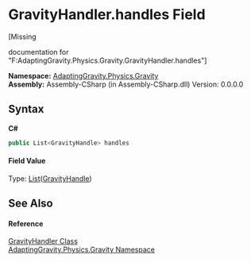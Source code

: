 # GravityHandler.handles Field
 

\[Missing <summary> documentation for "F:AdaptingGravity.Physics.Gravity.GravityHandler.handles"\]

**Namespace:**&nbsp;<a href="35451bf6-f6b5-b47f-fa3a-5584d785d7e3">AdaptingGravity.Physics.Gravity</a><br />**Assembly:**&nbsp;Assembly-CSharp (in Assembly-CSharp.dll) Version: 0.0.0.0

## Syntax

**C#**<br />
``` C#
public List<GravityHandle> handles
```


#### Field Value
Type: <a href="http://msdn2.microsoft.com/en-us/library/6sh2ey19" target="_blank">List</a>(<a href="9a558b4c-4b03-b3b0-d247-fa2fcf76825a">GravityHandle</a>)

## See Also


#### Reference
<a href="b7d1cc23-1147-52b6-2884-245c4a195329">GravityHandler Class</a><br /><a href="35451bf6-f6b5-b47f-fa3a-5584d785d7e3">AdaptingGravity.Physics.Gravity Namespace</a><br />
